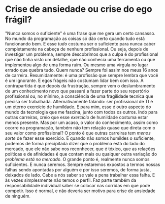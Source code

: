 # Crise de ansiedade ou crise do ego frágil?

"Nunca somos o suficiente" é uma frase que me gera um certo cansasso. 
No mundo da programação as coisas só dão certo quando tudo está funcionando bem. E esse *tudo* costuma ser o suficiente para nunca caber completamente na cabeça de nenhum profissional. Ou seja, depois de investigar um problema, sempre descobrimos que a culpa é do profissional que não tinha visto um detalhe, que não conhecia uma ferramenta ou que implementou algo de uma forma ruim. Ou mesmo uma vírgula no lugar errado que quebra tudo. Quem nunca? Sempre foi assim nos meus 16 anos de carreira.
Resumidamente: é uma profissão que sempre lembra que você é um ignorante. E egos frágeis não costumam lidar bem com isso. A contrapartida é que depois da frustração, sempre vem o deslumbramento de um conhecimento novo que passará a fazer parte do seu repertório profissional ou, no mínimo, a consciência de uma fragilidade tecnica que precisa ser trabalhada. Alternativamente falando: ser profissional de TI é um eterno exercício de humildade. E para mim, esse é outro aspecto do mundo da tecnologia que me fascina, junto com todos os outros.
Indo para outras carreiras, creio que esse *exercício* de humildade costuma estar menos presente. Mas por um acaso, o valor do conhecimento, assim como ocorre na programação, também não tem relação quase que direta com o seu valor como profissional? O ponto é que outras carreiras tem *menos sorte* de fazer esse exercício. E quando não somos humildes o suficiente, podemos de forma precipitada dizer que o problema está do lado do mercado, que ele não sabe nos reconhecer, que é tóxico, que as relações políticas e de afinidades é que contam mais ou qualquer outra variação do *problema está no mercado*.
O grande ponto é, realmente nunca somos suficientes. E nunca seremos. Sempre estaremos expostos a termos nossas falhas sendo apontadas por alguém e por isso seremos, de forma justa, deixados de lado. Cabe a nós saber se vale a pena trabalhar essa falha. E às vezes simplesmente não temos o perfil. Faz parte também da responsabilidade individual saber se colocar nas corridas em que pode competir. Isso é normal, e não deveria ser motivo para crise de ansiedade de ninguém.

